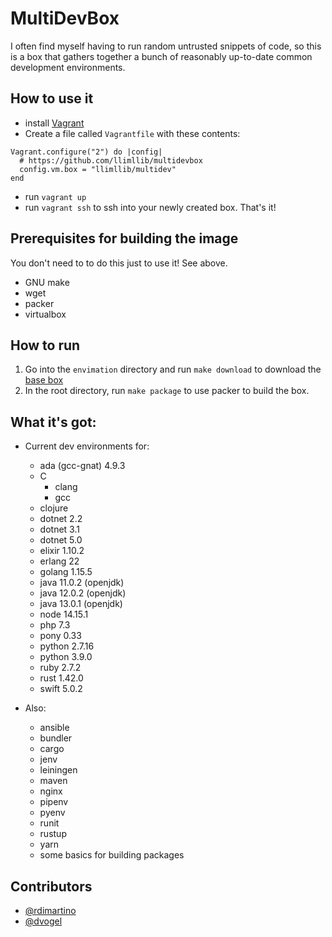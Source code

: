 # MultiDevBox

I often find myself having to run random untrusted snippets of code, so this is
a box that gathers together a bunch of reasonably up-to-date common development
environments.

## How to use it

* install [Vagrant](https://www.vagrantup.com/)
* Create a file called `Vagrantfile` with these contents:

```
Vagrant.configure("2") do |config|
  # https://github.com/llimllib/multidevbox
  config.vm.box = "llimllib/multidev"
end
```

* run `vagrant up`
* run `vagrant ssh` to ssh into your newly created box. That's it!

## Prerequisites for building the image

You don't need to to do this just to use it! See above.

* GNU make
* wget
* packer
* virtualbox

## How to run

1. Go into the `envimation` directory and run `make download` to download the
   [base box](https://app.vagrantup.com/envimation/boxes/ubuntu-xenial)
2. In the root directory, run `make package` to use packer to build the box.

## What it's got:

* Current dev environments for:
  * ada (gcc-gnat) 4.9.3
  * C
      * clang
      * gcc
  * clojure
  * dotnet 2.2
  * dotnet 3.1
  * dotnet 5.0
  * elixir 1.10.2
  * erlang 22
  * golang 1.15.5
  * java 11.0.2 (openjdk)
  * java 12.0.2 (openjdk)
  * java 13.0.1 (openjdk)
  * node 14.15.1
  * php 7.3
  * pony 0.33
  * python 2.7.16
  * python 3.9.0
  * ruby 2.7.2
  * rust 1.42.0
  * swift 5.0.2

* Also:
  * ansible
  * bundler
  * cargo
  * jenv
  * leiningen
  * maven
  * nginx
  * pipenv
  * pyenv
  * runit
  * rustup
  * yarn
  * some basics for building packages

## Contributors

* [@rdimartino](https://github.com/rdimartino)
* [@dvogel](https://github.com/dvogel)
